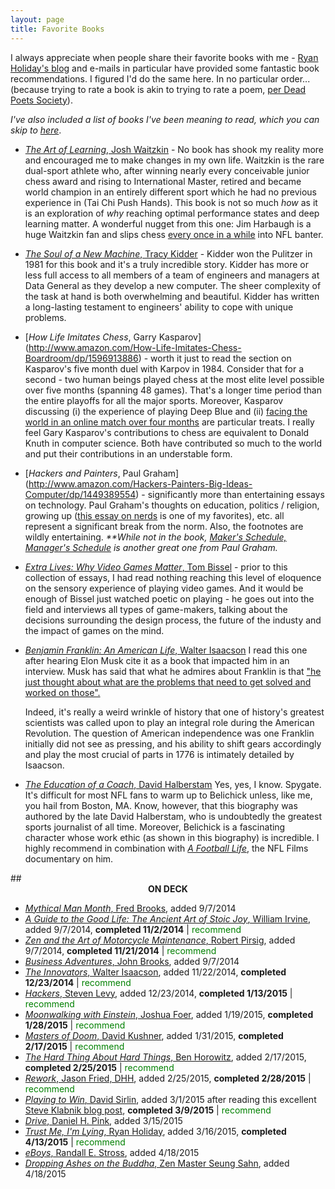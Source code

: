 ```yaml
---
layout: page
title: Favorite Books
---
```


I always appreciate when people share their favorite books with me - [Ryan Holiday's blog](http://www.ryanholiday.net) and e-mails in particular have provided some fantastic book recommendations. I figured I'd do the same here. In no particular order... (because trying to rate a book is akin to trying to rate a poem, [per Dead Poets Society](https://www.youtube.com/watch?v=tpeLSMKNFO4)). 

<i> I've also included a list of books I've been meaning to read, which you can skip to <a href=#to_read>here</a></i>.

* [*The Art of Learning*, Josh Waitzkin](http://www.amazon.com/The-Art-Learning-Journey-Performance/dp/0743277465) - No book has shook my reality more and encouraged me to make changes in my own life. Waitzkin is the rare dual-sport athlete who, after winning nearly every conceivable junior chess award and rising to International Master, retired and became world champion in an entirely different sport which he had no previous experience in (Tai Chi Push Hands). This book is not so much <i>how</i> as it is an exploration of <i>why</i> reaching optimal performance states and deep learning matter. A wonderful nugget from this one: Jim Harbaugh is a huge Waitzkin fan and slips chess <a href="http://www.49ers.com/news/article-2/Morning-Tailgate-Jim-Harbaugh-Quiets-Play-Clock-Concerns/786e1113-b60f-4c38-aa53-d8e07101f789" target="_blank"> every once in a while</a> into NFL banter. 

* [*The Soul of a New Machine*, Tracy Kidder](http://www.amazon.com/The-Soul-A-New-Machine/dp/0316491977) - Kidder won the Pulitzer in 1981 for this book and it's a truly incredible story. Kidder has more or less full access to all members of a team of engineers and managers at Data General as they develop a new computer. The sheer complexity of the task at hand is both overwhelming and beautiful. Kidder has written a long-lasting testament to engineers' ability to cope with unique problems. 

* [*How Life Imitates Chess*, Garry Kasparov] (http://www.amazon.com/How-Life-Imitates-Chess-Boardroom/dp/1596913886) - worth it just to read the section on Kasparov's five month duel with Karpov in 1984. Consider that for a second - two human beings played chess at the most elite level possible over five months (spanning 48 games). That's a longer time period than the entire playoffs for all the major sports. Moreover, Kasparov discussing (i) the experience of playing Deep Blue and (ii) [facing the world in an online match over four months](http://en.wikipedia.org/wiki/Kasparov_versus_the_World) are particular treats. I really feel Gary Kasparov's contributions to chess are equivalent to Donald Knuth in computer science. Both have contributed so much to the world and put their contributions in an understable form.


* [*Hackers and Painters*, Paul Graham] 	(http://www.amazon.com/Hackers-Painters-Big-Ideas-Computer/dp/1449389554) - significantly more than entertaining essays on technology. Paul Graham's thoughts on education, politics / religion, growing up ([this essay on nerds](http://www.paulgraham.com/nerds.html) is one of my favorites), etc. all represent a significant break from the norm.  Also, the footnotes are wildly entertaining. <i>**While not in the book, [Maker's Schedule, Manager's Schedule](http://www.paulgraham.com/makersschedule.html) is another great one from Paul Graham.</i>

* [*Extra Lives: Why Video Games Matter*, Tom Bissel](http://www.amazon.com/Extra-Lives-Video-Games-Matter/dp/0307474313) - prior to this collection of essays, I had read nothing reaching this level of eloquence on the sensory experience of playing video games. And it would be enough of Bissel just watched poetic on playing - he goes out into the field and interviews all types of game-makers, talking about the decisions surrounding the design process, the future of the industy and the impact of games on the mind.

* [*Benjamin Franklin: An American Life*, Walter Isaacson](http://www.amazon.com/Benjamin-Franklin-An-American-Life/dp/074325807X) I read this one after hearing Elon Musk cite it as a book that impacted him in an interview. Musk has said that what he admires about Franklin is that ["he just thought about what are the problems that need to get solved and worked on those".](http://www.businessinsider.com/people-who-inspire-the-worlds-most-innovative-billionaire-2013-3) 

	Indeed, it's really a weird wrinkle of history that one of history's greatest scientists was called upon to play an integral role during the American Revolution. The question of American independence was one Franklin initially did not see as pressing, and his ability to shift gears accordingly and play the most crucial of parts in 1776 is intimately detailed by Isaacson.  

* [*The Education of a Coach*, David Halberstam](http://www.amazon.com/Education-Coach-David-Halberstam/dp/1401308791) Yes, yes, I know. Spygate. It's difficult for most NFL fans to warm up to Belichick unless, like me, you hail from Boston, MA. Know, however, that this biography was authored by the late David Halberstam, who is undoubtedly the greatest sports journalist of all time. Moreover, Belichick is a fascinating character whose work ethic (as shown in this biography) is incredible. I highly recommend in combination with [*A Football Life*](http://www.amazon.com/NFL-Football-Life-Bill-Belichick/dp/B00DBPBQAE), the NFL Films documentary on him.  

<div id="to_read"></div>
##<center><b>ON DECK</b></center>

* [*Mythical Man Month*, Fred Brooks](http://www.amazon.com/The-Mythical-Man-Month-Engineering-Anniversary/dp/0201835959), added 9/7/2014
* [*A Guide to the Good Life: The Ancient Art of Stoic Joy*, William Irvine](http://www.amazon.com/dp/0195374614?tag=sivers-20), added 9/7/2014, **completed 11/2/2014** | <span style="color:green">recommend</span>
* [*Zen and the Art of Motorcycle Maintenance*, Robert Pirsig](http://www.amazon.com/Zen-Art-Motorcycle-Maintenance-Inquiry/dp/0060589469), added 9/7/2014, **completed 11/21/2014** | <span style="color:green">recommend</span>
* [*Business Adventures*, John Brooks](http://www.amazon.com/Business-Adventures-Twelve-Classic-Street-ebook/dp/B00L1TPCKW/ref=sr_1_1?s=books&ie=UTF8&qid=1410102391&sr=1-1&keywords=business+adventures), added 9/7/2014
* [*The Innovators*, Walter Isaacson](http://www.amazon.com/The-Innovators-Hackers-Geniuses-Revolution/dp/147670869X), added 11/22/2014, **completed 12/23/2014** | <span style="color:green">recommend</span>
* [*Hackers*, Steven Levy](http://www.amazon.com/Hackers-Heroes-Computer-Revolution-Anniversary-ebook/dp/B003PDMKIY/ref=sr_1_1?ie=UTF8&qid=1419378981&sr=8-1&keywords=steven+levy+hackers), added 12/23/2014, **completed 1/13/2015** | <span style="color:green">recommend</span>
* [*Moonwalking with Einstein*, Joshua Foer](http://www.amazon.com/Moonwalking-Einstein-Science-Remembering-Everything/dp/0143120530), added 1/19/2015, **completed 1/28/2015** | <span style="color:green">recommend</span>
* [*Masters of Doom*, David Kushner](http://www.amazon.com/Masters-Doom-Created-Transformed-Culture/dp/0812972155), added 1/31/2015, **completed 2/17/2015** | <span style="color:green">recommend</span>
* [*The Hard Thing About Hard Things*, Ben Horowitz](http://www.amazon.com/The-Hard-Thing-About-Things-ebook/dp/B00DQ845EA), added 2/17/2015, **completed 2/25/2015** | <span style="color:green">recommend</span>
* [*Rework*, Jason Fried, DHH](http://www.amazon.com/Rework-Jason-Fried/dp/0307463745), added 2/25/2015, **completed 2/28/2015** | <span style="color:green">recommend</span>
* [*Playing to Win*, David Sirlin](http://www.amazon.com/Playing-Win-Becoming-David-Sirlin-ebook/dp/B001GS7AZI/ref=sr_1_2?s=books&ie=UTF8&qid=1425472170&sr=1-2&keywords=playing+to+win), added 3/1/2015 after reading this excellent [Steve Klabnik blog post](http://words.steveklabnik.com/how-do-you-find-the-time), **completed 3/9/2015** | <span style="color:green">recommend</span>
* [*Drive*, Daniel H. Pink](http://www.amazon.com/Drive-Surprising-Truth-About-Motivates/dp/1594484805), added 3/15/2015
* [*Trust Me, I'm Lying*, Ryan Holiday](http://www.amazon.com/Trust-Me-Lying-Confessions-Manipulator/dp/1591846285), added 3/16/2015,  **completed 4/13/2015** | <span style="color:green">recommend</span>
* [*eBoys*, Randall E. Stross](http://www.amazon.com/eBoys-Inside-Account-Venture-Capitalists/dp/0812930959), added 4/18/2015
* [*Dropping Ashes on the Buddha*, Zen Master Seung Sahn](http://www.amazon.com/Dropping-Ashes-Buddha-Teachings-Master/dp/0802130526/?tag=offsitoftimfe-20), added 4/18/2015





